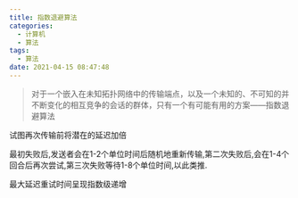 ```yaml
---
title: 指数退避算法
categories:
  - 计算机
  - 算法
tags:
  - 算法
date: 2021-04-15 08:47:48
---
```


> 对于一个嵌入在未知拓扑网络中的传输端点，以及一个未知的、不可知的并不断变化的相互竞争的会话的群体，只有一个有可能有用的方案——指数退避算法

试图再次传输前将潜在的延迟加倍

最初失败后,发送者会在1-2个单位时间后随机地重新传输,第二次失败后,会在1-4个回合后再次尝试,第三次失败等待1-8个单位时间,以此类推.

最大延迟重试时间呈现指数级递增
<!--more-->